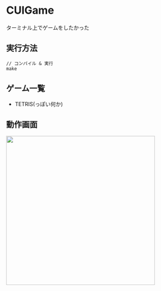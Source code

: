 # CUIGame

ターミナル上でゲームをしたかった  

## 実行方法

```
// コンパイル & 実行
make
```

## ゲーム一覧

- TETRIS(っぽい何か)

## 動作画面

<img src="https://i.imgur.com/KPYSZO0.png" width="400">
